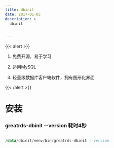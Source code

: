 ```yaml
---
title: dbinit
date: 2017-01-05
description: >
  dbinit


---
```


{{< alert >}}

1. 免费开源，易于学习

2. 适用MySQL

3. 轻量级数据库客户端软件，拥有图形化界面

{{< /alert >}}
 # 安装

### greatrds-dbinit --version 耗时4秒
```sql

/data/dbinit/venv/bin/greatrds-dbinit --version

```


















